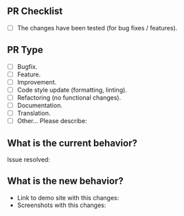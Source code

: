## PR Checklist <!-- 我确认我已经查看了 -->
<!-- Change [ ] to [x] to select (将 [ ] 换成 [x] 来选择) -->

- [ ] The changes have been tested (for bug fixes / features).

## PR Type
<!-- What kind of change does this PR introduce? -->

- [ ] Bugfix.
- [ ] Feature.
- [ ] Improvement.
- [ ] Code style update (formatting, linting).
- [ ] Refactoring (no functional changes).
- [ ] Documentation.
- [ ] Translation. <!-- We use Crowdin to manage translations https://crowdin.com/project/hexo-theme-next -->
- [ ] Other... Please describe:

## What is the current behavior?
<!-- Please describe the current behavior that you are modifying, or link to a relevant issue -->

Issue resolved:

## What is the new behavior?
<!-- Description about this pull, in several words -->

- Link to demo site with this changes:
- Screenshots with this changes: